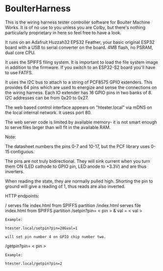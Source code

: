 # BoulterHarness

This is the wiring harness tester controller software for Boulter Machine Works. 
It is of no use to you unless you are Colby, but there's nothing particularly proprietary in here
so feel free to have a look.

It runs on an Adafruit Huzzah32 EPS32 Feather, your basic original ESP32 board with a USB to serial converter on the board. 4MB flash, no PSRAM, dual core CPU.

It uses the SPIFFS filing system. It is important to load the file system image in addition to the firmware.
If you switch to an ESP32-S2 board you'll have to use FATFS. 


It uses the I2C bus to attach to a string of PCF8575 GPIO extenders. This provides 64 pins which are used to energize and sense the connections on the wiring harness. Each IO extender has 16 GPIO pins in two banks of 8. I2C addresses can be from 0x20 to 0x27. 

The web based control interface appears on "htester.local" via mDNS on the local internal network. It usess port 80.

The web server code is limited by available memory- it is not smart enough to serve files larger than will fit in the available RAM.

Note:

The datasheet numbers the pins 0-7 and 10-17, but the PCF library uses 0-15 contiguous.

The pins are not truly bidirectional. They will sink current when you turn them ON (LED cathode to GPIO pin, LED anode to +3.3V) and are thus
inverters. 

When reading the state, they are normally pulled high. Shorting the pin to ground will give a reading of 1, thus reads are also inverted.

HTTP endpoints:

/               serves file index.html from SPIFFS partition
/index.html     serves file index.html from SPIFFS partition
/setpin?pin= < pin > & val = < val >

    Example:

    htester.local/setpin?pin=20&val=1

    will set pin number 4 on GPIO chip number two.

/getpin?pin= < pin >

    Example:

    htester.local/getpin?pin=2
    